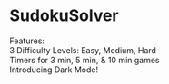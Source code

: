 # SudokuSolver

Features: <br />
3 Difficulty Levels: Easy, Medium, Hard <br />
Timers for 3 min, 5 min, & 10 min games <br />
Introducing Dark Mode!
